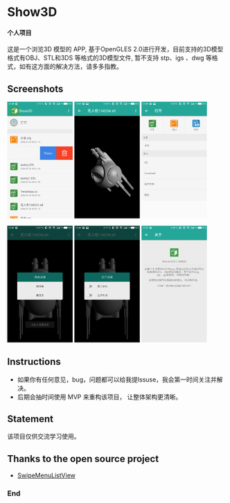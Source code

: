 # Show3D
#### 个人项目

这是一个浏览3D 模型的 APP,  基于OpenGLES 2.0进行开发，目前支持的3D模型格式有OBJ、STL和3DS 等格式的3D模型文件,  暂不支持 stp、igs 、dwg 等格式，如有这方面的解决方法，请多多指教。



## Screenshots

<a href="art/00.jpeg"><img src="art/00.jpeg" width="30%"/></a> <a href="art/01.jpeg"><img src="art/01.jpeg" width="30%"/></a> <a href="art/02.jpeg"><img src="art/02.jpeg" width="30%"/></a>

<a href="art/03.jpeg"><img src="art/03.jpeg" width="30%"/></a> <a href="art/04.jpeg"><img src="art/04.jpeg" width="30%"/></a> <a href="art/05.jpeg"><img src="art/05.jpeg" width="30%"/></a>



## Instructions

- 如果你有任何意见，bug，问题都可以给我提Issuse，我会第一时间关注并解决。
- 后期会抽时间使用 MVP 来重构该项目， 让整体架构更清晰。



## Statement

该项目仅供交流学习使用。



## Thanks to the open source project

- [SwipeMenuListView](https://github.com/baoyongzhang/SwipeMenuListView)



### End

